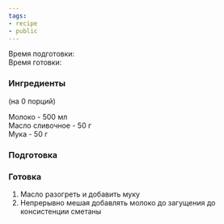 ```yaml
---
tags:
- recipe
- public
---
```


Время подготовки:  
Время готовки:

### Ингредиенты

(на 0 порций)

Молоко - 500 мл  
Масло сливочное - 50 г  
Мука - 50 г

### Подготовка

### Готовка

1. Масло разогреть и добавить муку
1. Непрерывно мешая добавлять молоко до загущения до консистенции сметаны
